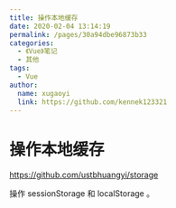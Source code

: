 ```yaml
---
title: 操作本地缓存
date: 2020-02-04 13:14:19
permalink: /pages/30a94dbe96873b33
categories:
  - 《Vue》笔记
  - 其他
tags:
  - Vue
author:
  name: xugaoyi
  link: https://github.com/kennek123321
---
```

# 操作本地缓存

<https://github.com/ustbhuangyi/storage>

操作 sessionStorage 和 localStorage 。
